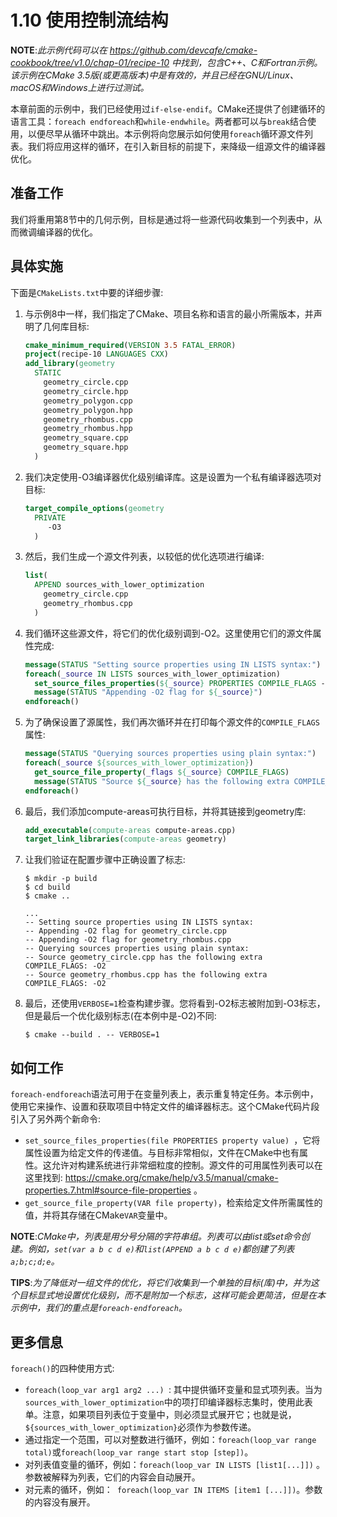 # 1.10 使用控制流结构

**NOTE**:*此示例代码可以在 https://github.com/devcafe/cmake-cookbook/tree/v1.0/chap-01/recipe-10 中找到，包含C++、C和Fortran示例。该示例在CMake 3.5版(或更高版本)中是有效的，并且已经在GNU/Linux、macOS和Windows上进行过测试。*

本章前面的示例中，我们已经使用过`if-else-endif`。CMake还提供了创建循环的语言工具：`foreach endforeach`和`while-endwhile`。两者都可以与`break`结合使用，以便尽早从循环中跳出。本示例将向您展示如何使用`foreach`循环源文件列表。我们将应用这样的循环，在引入新目标的前提下，来降级一组源文件的编译器优化。

## 准备工作

我们将重用第8节中的几何示例，目标是通过将一些源代码收集到一个列表中，从而微调编译器的优化。

## 具体实施

下面是`CMakeLists.txt`中要的详细步骤:

1. 与示例8中一样，我们指定了CMake、项目名称和语言的最小所需版本，并声明了几何库目标:

   ```cmake
   cmake_minimum_required(VERSION 3.5 FATAL_ERROR)
   project(recipe-10 LANGUAGES CXX)
   add_library(geometry
     STATIC
       geometry_circle.cpp
       geometry_circle.hpp
       geometry_polygon.cpp
       geometry_polygon.hpp
       geometry_rhombus.cpp
       geometry_rhombus.hpp
       geometry_square.cpp
       geometry_square.hpp
     )
   ```

2. 我们决定使用-O3编译器优化级别编译库。这是设置为一个私有编译器选项对目标:

   ```cmake
   target_compile_options(geometry
     PRIVATE
     	-O3
     )
   ```

3. 然后，我们生成一个源文件列表，以较低的优化选项进行编译:

   ```cmake
   list(
     APPEND sources_with_lower_optimization
       geometry_circle.cpp
       geometry_rhombus.cpp
     )
   ```

4. 我们循环这些源文件，将它们的优化级别调到-O2。这里使用它们的源文件属性完成:

   ```cmake
   message(STATUS "Setting source properties using IN LISTS syntax:")
   foreach(_source IN LISTS sources_with_lower_optimization)
     set_source_files_properties(${_source} PROPERTIES COMPILE_FLAGS -O2)
     message(STATUS "Appending -O2 flag for ${_source}")
   endforeach()
   ```

5. 为了确保设置了源属性，我们再次循环并在打印每个源文件的`COMPILE_FLAGS`属性:

   ```cmake
   message(STATUS "Querying sources properties using plain syntax:")
   foreach(_source ${sources_with_lower_optimization})
     get_source_file_property(_flags ${_source} COMPILE_FLAGS)
     message(STATUS "Source ${_source} has the following extra COMPILE_FLAGS: ${_flags}")
   endforeach()
   ```

6. 最后，我们添加compute-areas可执行目标，并将其链接到geometry库:

   ```cmake
   add_executable(compute-areas compute-areas.cpp)
   target_link_libraries(compute-areas geometry)
   ```

7. 让我们验证在配置步骤中正确设置了标志:

   ```shell
   $ mkdir -p build
   $ cd build
   $ cmake ..
   
   ...
   -- Setting source properties using IN LISTS syntax:
   -- Appending -O2 flag for geometry_circle.cpp
   -- Appending -O2 flag for geometry_rhombus.cpp
   -- Querying sources properties using plain syntax:
   -- Source geometry_circle.cpp has the following extra COMPILE_FLAGS: -O2
   -- Source geometry_rhombus.cpp has the following extra COMPILE_FLAGS: -O2
   ```

8. 最后，还使用`VERBOSE=1`检查构建步骤。您将看到-O2标志被附加到-O3标志，但是最后一个优化级别标志(在本例中是-O2)不同:

   ```shell
   $ cmake --build . -- VERBOSE=1
   ```

## 如何工作

`foreach-endforeach`语法可用于在变量列表上，表示重复特定任务。本示例中，使用它来操作、设置和获取项目中特定文件的编译器标志。这个CMake代码片段引入了另外两个新命令:

* `set_source_files_properties(file PROPERTIES property value) `，它将属性设置为给定文件的传递值。与目标非常相似，文件在CMake中也有属性。这允许对构建系统进行非常细粒度的控制。源文件的可用属性列表可以在这里找到: https://cmake.org/cmake/help/v3.5/manual/cmake-properties.7.html#source-file-properties 。
* `get_source_file_property(VAR file property)`，检索给定文件所需属性的值，并将其存储在CMake`VAR`变量中。

**NOTE**:*CMake中，列表是用分号分隔的字符串组。列表可以由list或set命令创建。例如，`set(var a b c d e)`和`list(APPEND a b c d e)`都创建了列表`a;b;c;d;e`。*

**TIPS**:*为了降低对一组文件的优化，将它们收集到一个单独的目标(库)中，并为这个目标显式地设置优化级别，而不是附加一个标志，这样可能会更简洁，但是在本示例中，我们的重点是`foreach-endforeach`。*

## 更多信息

`foreach()`的四种使用方式:

* `foreach(loop_var arg1 arg2 ...) `: 其中提供循环变量和显式项列表。当为`sources_with_lower_optimization`中的项打印编译器标志集时，使用此表单。注意，如果项目列表位于变量中，则必须显式展开它；也就是说，`${sources_with_lower_optimization}`必须作为参数传递。
* 通过指定一个范围，可以对整数进行循环，例如：`foreach(loop_var range total)`或`foreach(loop_var range start stop [step])`。
* 对列表值变量的循环，例如：`foreach(loop_var IN LISTS [list1[...]])` 。参数被解释为列表，它们的内容会自动展开。
* 对元素的循环，例如：` foreach(loop_var IN ITEMS [item1 [...]])`。参数的内容没有展开。


